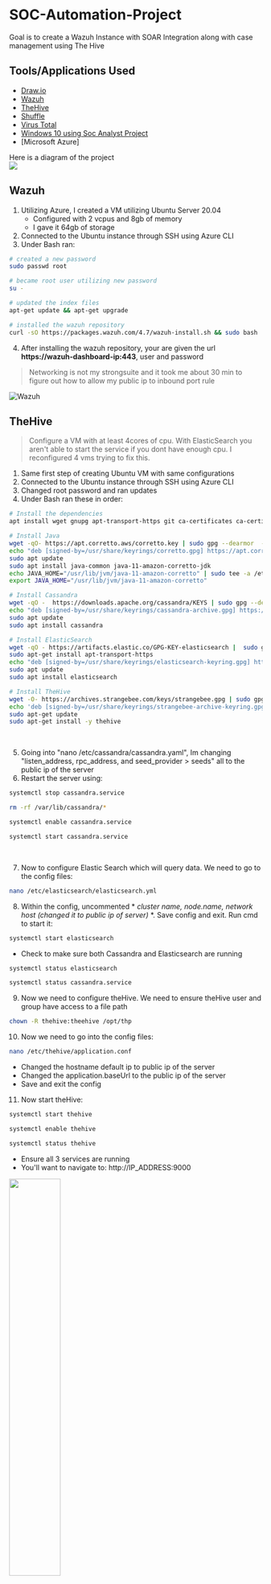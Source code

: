 # SOC-Automation-Project
Goal is to create a Wazuh Instance with SOAR Integration along with case management using The Hive

## Tools/Applications Used
- [Draw.io](draw.io)
- [Wazuh](https://wazuh.com/)
- [TheHive](https://thehive-project.org/)
- [Shuffle](https://shuffler.io/)
- [Virus Total](https://www.virustotal.com/gui/home/upload)
- [Windows 10 using Soc Analyst Project](https://github.com/kyhomelab/SOC-Lab/tree/main)
- [Microsoft Azure]


Here is a diagram of the project
<br> <img src="https://i.imgur.com/JdbiEBI.png"> <br>


## Wazuh
1. Utilizing Azure, I created a VM utilizing Ubuntu Server 20.04
   - Configured with 2 vcpus and 8gb of memory
   - I gave it 64gb of storage
2. Connected to the Ubuntu instance through SSH using Azure CLI
3. Under Bash ran:
```bash
# created a new password
sudo passwd root
```
```bash
# became root user utilizing new password
su -
```
```bash
# updated the index files
apt-get update && apt-get upgrade
```
```bash
# installed the wazuh repository
curl -sO https://packages.wazuh.com/4.7/wazuh-install.sh && sudo bash ./wazuh-install.sh -a
```
4. After installing the wazuh repository, your are given the url **https://wazuh-dashboard-ip:443**, user and password
> Networking is not my strongsuite and it took me about 30 min to figure out how to allow my public ip to inbound port rule

![Wazuh](https://i.imgur.com/bV9bXSR.png) <br>

## TheHive
> Configure a VM with at least 4cores of cpu. With ElasticSearch you aren't able to start the service if you dont have enough cpu. I reconfigured 4 vms trying to fix this.

1. Same first step of creating Ubuntu VM with same configurations
2. Connected to the Ubuntu instance through SSH using Azure CLI
3. Changed root password and ran updates
4. Under Bash ran these in order:
```bash
# Install the dependencies
apt install wget gnupg apt-transport-https git ca-certificates ca-certificates-java curl  software-properties-common python3-pip lsb-release
```
```bash
# Install Java
wget -qO- https://apt.corretto.aws/corretto.key | sudo gpg --dearmor  -o /usr/share/keyrings/corretto.gpg
echo "deb [signed-by=/usr/share/keyrings/corretto.gpg] https://apt.corretto.aws stable main" |  sudo tee -a /etc/apt/sources.list.d/corretto.sources.list
sudo apt update
sudo apt install java-common java-11-amazon-corretto-jdk
echo JAVA_HOME="/usr/lib/jvm/java-11-amazon-corretto" | sudo tee -a /etc/environment 
export JAVA_HOME="/usr/lib/jvm/java-11-amazon-corretto"
```
```bash
# Install Cassandra
wget -qO -  https://downloads.apache.org/cassandra/KEYS | sudo gpg --dearmor  -o /usr/share/keyrings/cassandra-archive.gpg
echo "deb [signed-by=/usr/share/keyrings/cassandra-archive.gpg] https://debian.cassandra.apache.org 40x main" |  sudo tee -a /etc/apt/sources.list.d/cassandra.sources.list
sudo apt update
sudo apt install cassandra
```
```bash
# Install ElasticSearch
wget -qO - https://artifacts.elastic.co/GPG-KEY-elasticsearch |  sudo gpg --dearmor -o /usr/share/keyrings/elasticsearch-keyring.gpg
sudo apt-get install apt-transport-https
echo "deb [signed-by=/usr/share/keyrings/elasticsearch-keyring.gpg] https://artifacts.elastic.co/packages/7.x/apt stable main" |  sudo tee /etc/apt/sources.list.d/elastic-7.x.list
sudo apt update
sudo apt install elasticsearch
```
```bash
# Install TheHive
wget -O- https://archives.strangebee.com/keys/strangebee.gpg | sudo gpg --dearmor -o /usr/share/keyrings/strangebee-archive-keyring.gpg
echo 'deb [signed-by=/usr/share/keyrings/strangebee-archive-keyring.gpg] https://deb.strangebee.com thehive-5.2 main' | sudo tee -a /etc/apt/sources.list.d/strangebee.list
sudo apt-get update
sudo apt-get install -y thehive
```
<br>

5. Going into "nano /etc/cassandra/cassandra.yaml", Im changing "listen_address, rpc_address, and seed_provider > seeds" all to the public ip of the server
6. Restart the server using:
```bash
systemctl stop cassandra.service
```
```bash
rm -rf /var/lib/cassandra/*
```
```bash
systemctl enable cassandra.service
```
```bash
systemctl start cassandra.service
```
<br>

7. Now to configure Elastic Search which will query data. We need to go to the config files:
```bash
nano /etc/elasticsearch/elasticsearch.yml
```
8. Within the config, uncommented * *cluster name, node.name, network host (changed it to public ip of server)* *. Save config and exit. Run cmd to start it:
```bash
systemctl start elasticsearch
```
- Check to make sure both Cassandra and Elasticsearch are running
```bash
systemctl status elasticsearch
```
```bash
systemctl status cassandra.service
```

9. Now we need to configure theHive. We need to ensure theHive user and group have access to a file path
```bash
chown -R thehive:theehive /opt/thp
```
10. Now we need to go into the config files:
```bash
nano /etc/thehive/application.conf
```
- Changed the hostname default ip to public ip of the server
- Changed the application.baseUrl to the public ip of the server
- Save and exit the config
11. Now start theHive:
```bash
systemctl start thehive
```
```bash
systemctl enable thehive
```
```bash
systemctl status thehive
```
- Ensure all 3 services are running
- You'll want to navigate to: http://IP_ADDRESS:9000

<img src="https://i.imgur.com/RTReWi6.png" width="45%" height="45%">

## Configuring Dashboards
1. Navigating to the Wazuh Dashboard and logging in (I recommend doing this on the Windows VM)
2. Click on Add Agent and you should get this page here:
<br> <img src="https://i.imgur.com/0fZuzN8.png" width="45%" height="45%"> <br>
- Choose Windows > Enter Wazuh Public Server Address > and you will get a command to run in powershell (example):
```bash
Invoke-WebRequest -Uri https://packages.wazuh.com/4.x/windows/wazuh-agent-4.7.1-1.msi -OutFile ${env.tmp}\wazuh-agent; msiexec.exe /i ${env.tmp}\wazuh-agent /q WAZUH_MANAGER='1.1.1.1' WAZUH_AGENT_NAME='mydfir' WAZUH_REGISTRATION_SERVER='1.1.1.1'
```
- Run this in the Windows 10 powershell with admin privileges followed by:
```bash
net start wazuhsvc
```
- Now when I go back to the dashboard it shows a connection, and I can see this dashboard:
<br> <img src="https://i.imgur.com/qDmbJyT.png" width="45%" height="45%"> <br>
> The dashboard is typically blank but this is running on my [SOC Lab](https://github.com/kyhomelab/SOC-Lab/tree/main) so theres events already)
- Utilizing [Mimikatz](https://github.com/gentilkiwi/mimikatz/releases/tag/2.2.0-20220919) I'm going to set up custom alerts
3. After downloading Mimikatz, and extracting it, I use powershell to run it. Wazuh picks up the event shown here:
<br> <img src="https://i.imgur.com/YZG1sIH.png" width="45%" height="45%"> <br>
4. From the Home Dashbolard go to the dropdown arrow > Management > Rules > Manage Rules Files > Custom Rules > Edit (pencil icon) > and paste in this rule above **</group>** :
  ```bash
  <rule id="100003" level="15">
    <if_group>sysmon_event1</if_group>
    <field name="win.eventdata.originalFileName" type="pcre2">(?i)mimikatz\.exe</field>
    <description>Mimikatz Usage Detected</description>
    <mitre>
      <id>T1003</id>
    </mitre>
  </rule>
  ```
- After saving and reataring the mananger, I restart Mimikatz, go to the dashboard and now it has a description and event ID:
<br> <img src="https://i.imgur.com/ukqYkPK.png" width="45%" height="45%"> <br>

## Shuffle
1. Naviagting to [Shuffle](https://shuffler.io/) I create an account, and create a new workflow
2. Utilizing a webhook, and the URI, I will add it to the Wazuh CLI utilizing this line:
```bash
<integration>
  <name>shuffle</name>
  <hook_url>WEBHOOK_URL</hook_url>
  <rule_id>100003</rule_id>
  <alert_format>json</alert_format>
</integration>
```
- After, I restart the services, stop and restart mimikatz, and looking on Shuffle, it comes through:
<br> <img src="https://i.imgur.com/snIP8fE.png" width="45%" height="45%"> <br>
3. Created an account on [Virus Total](https://www.virustotal.com/gui/home/upload) and created an account to get my api
4. Back to Shuffle, on my workflow I added the Virus Total app, authenticated using my API, and re ran the exececution so that Virus Total is now pushing
> Setting up the SOAR platform I recieve the Wazuh alert, utilize Regex to parse out the 256 hash, and use Virus Total to check the reputation

## theHive
1. Log into theHive instance, I created a personal analyst account as well as a SOAR user account. I created an API Key for the SOAR user
2. Back on Shuffle, I added theHive app to the workflow, added my API Key as well as the public IP of theHive
   - The action I set was for an alert with a custom date, description, summary, tags, and title
   - Running the workflow again, it successfully goes through all the way to theHive and I get this Alert:
<br> <img src="https://i.imgur.com/zLlTz0R.png" width="45%" height="45%"> <br>
<br> <img src="https://i.imgur.com/qokbn1o.png" width="45%" height="45%"> <br>
